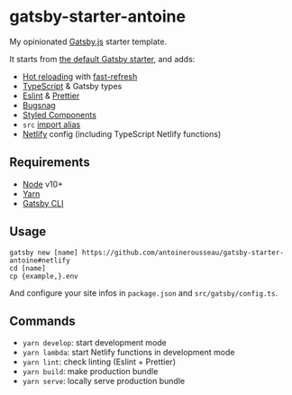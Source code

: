 # gatsby-starter-antoine

My opinionated [Gatsby.js](https://www.gatsbyjs.org/) starter template.

It starts from [the default Gatsby starter](https://github.com/gatsbyjs/gatsby-starter-default), and adds:

- [Hot reloading](https://github.com/gatsbyjs/gatsby/pull/26664) with [fast-refresh](https://reactnative.dev/docs/fast-refresh)
- [TypeScript](https://www.typescriptlang.org/) & Gatsby types
- [Eslint](https://eslint.org/) & [Prettier](https://prettier.io/)
- [Bugsnag](https://www.bugsnag.com/)
- [Styled Components](https://styled-components.com/)
- `src` [import alias](https://medium.com/@justintulk/solve-module-import-aliasing-for-webpack-jest-and-vscode-74007ce4adc9)
- [Netlify](https://www.netlify.com/) config (including TypeScript Netlify functions)

## Requirements

- [Node](https://nodejs.org/) v10+
- [Yarn](https://yarnpkg.com/)
- [Gatsby CLI](https://www.gatsbyjs.org/docs/gatsby-cli/)

## Usage

    gatsby new [name] https://github.com/antoinerousseau/gatsby-starter-antoine#netlify
    cd [name]
    cp {example,}.env

And configure your site infos in `package.json` and `src/gatsby/config.ts`.

## Commands

- `yarn develop`: start development mode
- `yarn lambda`: start Netlify functions in development mode
- `yarn lint`: check linting (Eslint + Prettier)
- `yarn build`: make production bundle
- `yarn serve`: locally serve production bundle

